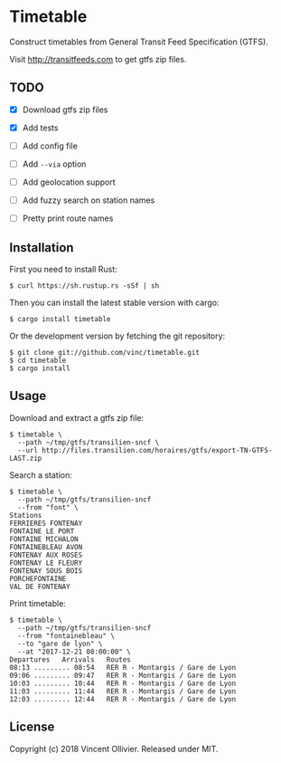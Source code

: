 Timetable
=========

Construct timetables from General Transit Feed Specification (GTFS).

Visit http://transitfeeds.com to get gtfs zip files.


TODO
----

- [x] Download gtfs zip files
- [x] Add tests
- [ ] Add config file
- [ ] Add `--via` option
- [ ] Add geolocation support
- [ ] Add fuzzy search on station names
- [ ] Pretty print route names


Installation
------------

First you need to install Rust:

    $ curl https://sh.rustup.rs -sSf | sh

Then you can install the latest stable version with cargo:

    $ cargo install timetable

Or the development version by fetching the git repository:

    $ git clone git://github.com/vinc/timetable.git
    $ cd timetable
    $ cargo install


Usage
-----

Download and extract a gtfs zip file:

    $ timetable \
      --path ~/tmp/gtfs/transilien-sncf \
      --url http://files.transilien.com/horaires/gtfs/export-TN-GTFS-LAST.zip

Search a station:

    $ timetable \
      --path ~/tmp/gtfs/transilien-sncf
      --from "font" \
    Stations
    FERRIERES FONTENAY
    FONTAINE LE PORT
    FONTAINE MICHALON
    FONTAINEBLEAU AVON
    FONTENAY AUX ROSES
    FONTENAY LE FLEURY
    FONTENAY SOUS BOIS
    PORCHEFONTAINE
    VAL DE FONTENAY

Print timetable:

    $ timetable \
      --path ~/tmp/gtfs/transilien-sncf
      --from "fontainebleau" \
      --to "gare de lyon" \
      --at "2017-12-21 08:00:00" \
    Departures   Arrivals   Routes
    08:13 ......... 08:54   RER R - Montargis / Gare de Lyon
    09:06 ......... 09:47   RER R - Montargis / Gare de Lyon
    10:03 ......... 10:44   RER R - Montargis / Gare de Lyon
    11:03 ......... 11:44   RER R - Montargis / Gare de Lyon
    12:03 ......... 12:44   RER R - Montargis / Gare de Lyon


License
-------

Copyright (c) 2018 Vincent Ollivier. Released under MIT.
